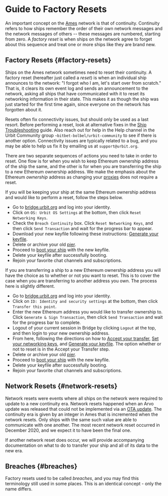 # Guide to Factory Resets

An important concept on the [Ames](../../urbit-os/kernel/ames) network is that of continuity. Continuity refers to how ships remember the order of their own network messages and the network messages of others -- these messages are numbered, starting from zero. A _factory reset_ is when ships on the network agree to forget about this sequence and treat one or more ships like they are brand new.

## Factory Resets {#factory-resets}

Ships on the Ames network sometimes need to reset their continuity. A factory reset (hereafter just called a _reset_) is when an individual ship announces to the network: "I forgot who I am, let's start over from scratch." That is, it clears its own event log and sends an announcement to the network, asking all ships that have communicated with it to reset its networking information in their state. This makes it as though the ship was just started for the first time again, since everyone on the network has forgotten about it.

Resets often fix connectivity issues, but should only be used as a last resort. Before performing a reset, look at alternative fixes in the [Ship Troubleshooting](../os/ship-troubleshooting.md) guide. Also reach out for help in the Help channel in the Urbit Community group `~bitbet-bolbel/urbit-community` to see if there is another option. Connectivity issues are typically related to a bug, and you may be able to help us fix it by emailing us at `support@urbit.org`.

There are two separate sequences of actions you need to take in order to reset. One flow is for when you wish to keep Ethereum ownership address of the ship the same, and the other is for when you are transferring the ship to a new Ethereum ownership address. We make the emphasis about the Ethereum _ownership_ address as changing your [proxies](../../manual/id/proxies.md) does not require a reset.

If you will be keeping your ship at the same Ethereum ownership address and would like to perform a reset, follow the steps below.

- Go to [bridge.urbit.org](https://bridge.urbit.org) and log into your identity.
- Click on `OS: Urbit OS Settings` at the bottom, then click `Reset Networking Keys`.
- Check the `Breach Continuity` box. Click `Reset Networking Keys`, and then click `Send Transaction` and wait for the progress bar to appear.
- Download your new keyfile following these instructions: [Generate your keyfile](using-bridge.md#generate-your-keyfile).
- Delete or archive your old [pier](../../glossary/pier.md).
- Proceed to [boot your ship](../../get-on-urbit.md#boot-up-your-urbit) with the new keyfile.
- Delete your keyfile after successfully booting.
- Rejoin your favorite chat channels and subscriptions.

If you are transferring a ship to a new Ethereum ownership address you will have the choice as to whether or not you want to reset. This is to cover the case when you are transferring to another address you own. The process here is slightly different.

- Go to [bridge.urbit.org](https://bridge.urbit.org) and log into your identity.
- Click on `ID: Identity and security settings` at the bottom, then click `Transfer this point`.
- Enter the new Ethereum address you would like to transfer ownership to. Click `Generate & Sign Transaction`, then click `Send Transaction` and wait for the progress bar to complete.
- Logout of your current session in Bridge by clicking `Logout` at the top, and then login to your new ownership address.
- From here, following the directions on how to [Accept your transfer](using-bridge.md#accept-your-transfer), [Set your networking keys](using-bridge.md#set-your-networking-keys), and [Generate your keyfile](using-bridge.md#generate-your-keyfile). The option whether or not to reset is in the Accept your Transfer step.
- Delete or archive your old [pier](../../glossary/pier.md).
- Proceed to [boot your ship](../../get-on-urbit.md#boot-up-your-urbit) with the new keyfile.
- Delete your keyfile after successfully booting.
- Rejoin your favorite chat channels and subscriptions.

## Network Resets {#network-resets}

Network resets were events where all ships on the network were required to update to a new continuity era. Network resets happened when an Arvo update was released that could not be implemented via an [OTA update](../../glossary/ota-updates.md). The continuity era is given by an integer in Ames that is incremented when the network resets. Only ships with the same such value are able to communicate with one another. The most recent network reset occurred in December 2020, and we expect it to have been the final one.

If another network reset does occur, we will provide accompanying documentation on what to do to transfer your ship and all of its data to the new era.

## Breaches {#breaches}

Factory resets used to be called _breaches_, and you may find this terminology still used in some places. This is an identical concept - only the name differs.
